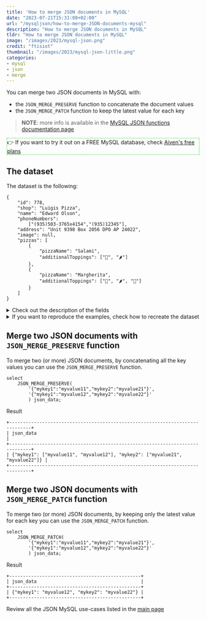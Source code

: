 ```yaml
---
title: 'How to merge JSON documents in MySQL'
date: "2023-07-21T15:31:08+02:00"
url: "/mysqljson/how-to-merge-JSON-documents-mysql"
description: "How to merge JSON documents in MySQL"
tldr: "How to merge JSON documents in MySQL"
image: "/images/2023/mysql-json.png"
credit: "ftisiot"
thumbnail: "/images/2023/mysql-json-little.png"
categories:
- mysql
- json
- merge
---
```



You can merge two JSON documents in MySQL with:

* the `JSON_MERGE_PRESERVE` function to concatenate the document values
* the `JSON_MERGE_PATCH` function to keep the latest value for each key

<!--more-->

> **NOTE**: more info is available in the [MySQL JSON functions documentation page](https://dev.mysql.com/doc/refman/8.0/en/json.html)

<p style="border:2px dotted #77dd77;"> 👉 If you want to try it out on a FREE MySQL database, check <a href="https://go.aiven.io/francesco-signup">Aiven's free plans</a></p>


## The dataset

The dataset is the following:

```
{
    "id": 778,
    "shop": "Luigis Pizza",
    "name": "Edward Olson",
    "phoneNumbers":
        ["(935)503-3765x4154","(935)12345"],
    "address": "Unit 9398 Box 2056 DPO AP 24022",
    "image": null,
    "pizzas": [
        {
            "pizzaName": "Salami",
            "additionalToppings": ["🥓", "🌶️"]
        },
        {
            "pizzaName": "Margherita",
            "additionalToppings": ["🍌", "🌶️", "🍍"]
        }
    ]
}
```

<details>
  <summary>Check out the description of the fields</summary>
The following examples use a pizza order dataset with an order having:

* `id`: 778
* `shop`: "Luigis Pizza"
* `name`: "Edward Olson"
* `phoneNumbers`:["(935)503-3765x4154","(935)12345"]
* `address`: "Unit 9398 Box 2056 DPO AP 24022"
* `image`: null
* and two pizzas contained in the `pizzas` item:

```
[
    {
        "pizzaName": "Salami",
        "additionalToppings": ["🥓", "🌶️"]
    },
    {
        "pizzaName": "Margherita",
        "additionalToppings": ["🍌", "🌶️", "🍍"]
    }
]
```
</details>
<details>
  <summary>If you want to reproduce the examples, check how to recreate the dataset</summary>

It can be recreated with the following script:

```
create table test(id serial primary key, json_data json);

insert into test(json_data) values (
'{
    "id": 778,
    "shop": "Luigis Pizza",
    "name": "Edward Olson",
    "phoneNumbers":
        ["(935)503-3765x4154","(935)12345"],
    "address": "Unit 9398 Box 2056 DPO AP 24022",
    "image": null,
    "pizzas": [
        {
            "pizzaName": "Salami",
            "additionalToppings": ["🥓", "🌶️"]
        },
        {
            "pizzaName": "Margherita",
            "additionalToppings": ["🍌", "🌶️", "🍍"]
        }
    ]
}');
```

</details>

## Merge two JSON documents with `JSON_MERGE_PRESERVE` function

To merge two (or more) JSON documents, by concatenating all the key values you can use the `JSON_MERGE_PRESERVE` function. 

```
select 
    JSON_MERGE_PRESERVE(
        '{"mykey1":"myvalue11","mykey2":"myvalue21"}',
        '{"mykey1":"myvalue12","mykey2":"myvalue22"}'
        ) json_data;
```

Result

```
+------------------------------------------------------------------------------+
| json_data                                                                    |
+------------------------------------------------------------------------------+
| {"mykey1": ["myvalue11", "myvalue12"], "mykey2": ["myvalue21", "myvalue22"]} |
+------------------------------------------------------------------------------+
```

## Merge two JSON documents with `JSON_MERGE_PATCH` function

To merge two (or more) JSON documents, by keeping only the latest value for each key you can use the `JSON_MERGE_PATCH` function. 

```
select 
    JSON_MERGE_PATCH(
        '{"mykey1":"myvalue11","mykey2":"myvalue21"}',
        '{"mykey1":"myvalue12","mykey2":"myvalue22"}'
        ) json_data;
```

Result

```
+------------------------------------------------+
| json_data                                      |
+------------------------------------------------+
| {"mykey1": "myvalue12", "mykey2": "myvalue22"} |
+------------------------------------------------+
```


Review all the JSON MySQL use-cases listed in the [main page](/mysqljson/main)